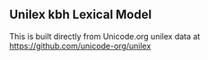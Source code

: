Unilex kbh Lexical Model
----------------------

This is built directly from Unicode.org unilex data at
https://github.com/unicode-org/unilex
